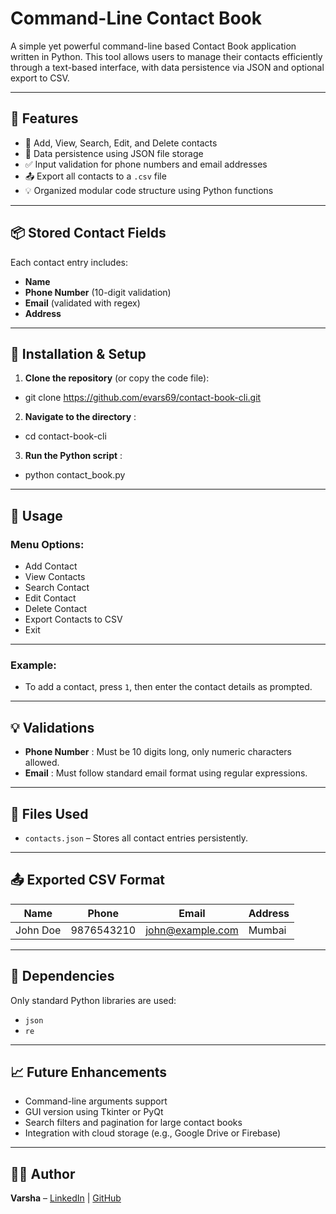 # Command-Line Contact Book

A simple yet powerful command-line based Contact Book application written in Python. This tool allows users to manage their contacts efficiently through a text-based interface, with data persistence via JSON and optional export to CSV.

---

## 🚀 Features

* 📇 Add, View, Search, Edit, and Delete contacts
* 💾 Data persistence using JSON file storage
* ✅ Input validation for phone numbers and email addresses
* 📤 Export all contacts to a `.csv` file
* 💡 Organized modular code structure using Python functions

---

## 📦 Stored Contact Fields

Each contact entry includes:

* **Name**
* **Phone Number** (10-digit validation)
* **Email** (validated with regex)
* **Address**

---

## 🔧 Installation & Setup

1. **Clone the repository** (or copy the code file):

* git clone https://github.com/evars69/contact-book-cli.git

2. **Navigate to the directory** :

* cd contact-book-cli

3. **Run the Python script** :

* python contact_book.py

---

## 📖 Usage

### Menu Options:

* Add Contact
* View Contacts
* Search Contact
* Edit Contact
* Delete Contact
* Export Contacts to CSV
* Exit

---

### Example:

* To add a contact, press `1`, then enter the contact details as prompted.

---

## 💡 Validations

* **Phone Number** : Must be 10 digits long, only numeric characters allowed.
* **Email** : Must follow standard email format using regular expressions.

---

## 📁 Files Used

* `contacts.json` – Stores all contact entries persistently.

---

## 📤 Exported CSV Format

| Name     | Phone      | Email             | Address |
| -------- | ---------- | ----------------- | ------- |
| John Doe | 9876543210 | [john@example.com]() | Mumbai  |

---

## 📌 Dependencies

Only standard Python libraries are used:

* `json`
* `re`

---

## 📈 Future Enhancements

* Command-line arguments support
* GUI version using Tkinter or PyQt
* Search filters and pagination for large contact books
* Integration with cloud storage (e.g., Google Drive or Firebase)

---

## 👩‍💻 Author

**Varsha** – [LinkedIn](https://www.linkedin.com/in/varsha-kumari-2b5741202/) | [GitHub](https://github.com/evars69)
